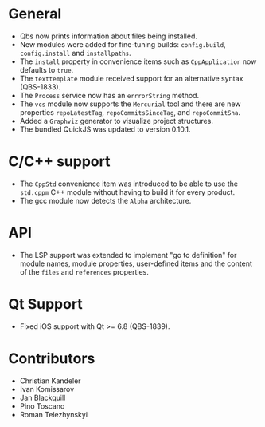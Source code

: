 # General
* Qbs now prints information about files being installed.
* New modules were added for fine-tuning builds: `config.build`, `config.install` and
  `installpaths`.
* The `install` property in convenience items such as `CppApplication` now defaults to `true`.
* The `texttemplate` module received support for an alternative syntax (QBS-1833).
* The `Process` service now has an `errrorString` method.
* The `vcs` module now supports the `Mercurial` tool and there are new properties `repoLatestTag`,
  `repoCommitsSinceTag`, and `repoCommitSha`.
* Added a `Graphviz` generator to visualize project structures.
* The bundled QuickJS was updated to version 0.10.1.

# C/C++ support
* The `CppStd` convenience item was introduced to be able to use the `std.cppm` C++ module
  without having to build it for every product.
* The gcc module now detects the `Alpha` architecture.

# API
* The LSP support was extended to implement "go to definition" for module names, module properties,
  user-defined items and the content of the `files` and `references` properties.

# Qt Support
* Fixed iOS support with Qt >= 6.8 (QBS-1839).

# Contributors
* Christian Kandeler
* Ivan Komissarov
* Jan Blackquill
* Pino Toscano
* Roman Telezhynskyi
